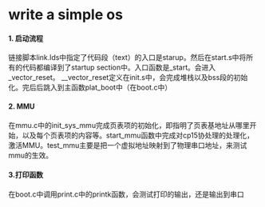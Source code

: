 # write a simple os 

#### 1. 启动流程
链接脚本link.lds中指定了代码段（text）的入口是starup。然后在start.s中将所有的代码都编译到了startup section中。入口函数是_start。会进入_vector_reset。
__vector_reset定义在init.s中，会完成堆栈以及bss段的初始化。完后后跳入到主函数plat_boot中（在boot.c中）

#### 2. MMU
在mmu.c中的init_sys_mmu完成页表项的初始化，即指明了页表基地址从哪里开始，以及每个页表项的内容等。start_mmu函数中完成对cp15协处理的处理化，激活MMU。test_mmu主要是把一个虚拟地址映射到了物理串口地址，来测试mmu的生效。

#### 3.打印函数
在boot.c中调用print.c中的printk函数，会测试打印的输出，还是输出到串口